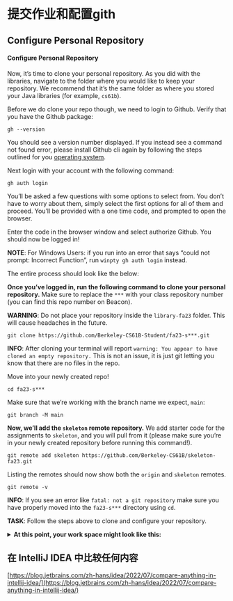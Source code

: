 # 提交作业和配置gith

## Configure Personal Repository

#### Configure Personal Repository&#x20;

Now, it’s time to clone your personal repository. As you did with the libraries, navigate to the folder where you would like to keep your repository. We recommend that it’s the same folder as where you stored your Java libraries (for example, `cs61b`).

Before we do clone your repo though, we need to login to Github. Verify that you have the Github package:

```
gh --version
```

You should see a version number displayed. If you instead see a command not found error, please install Github cli again by following the steps outlined for you [operating system](https://fa23.datastructur.es/materials/lab/lab01/#task-installing-software).

Next login with your account with the following command:

```
gh auth login
```

You’ll be asked a few questions with some options to select from. You don’t have to worry about them, simply select the first options for all of them and proceed. You’ll be provided with a one time code, and prompted to open the browser.

Enter the code in the browser window and select authorize Github. You should now be logged in!

**NOTE**: For Windows Users: if you run into an error that says “could not prompt: Incorrect Function”, run `winpty gh auth login` instead.

The entire process should look like the below:

**Once you’ve logged in, run the following command to clone your personal repository.** Make sure to replace the `***` with your class repository number (you can find this repo number on Beacon).

&#x20;**WARNING**: Do not place your repository inside the `library-fa23` folder. This will cause headaches in the future.

```
git clone https://github.com/Berkeley-CS61B-Student/fa23-s***.git
```

&#x20;**INFO**: After cloning your terminal will report `warning: You appear to have cloned an empty repository.` This is not an issue, it is just git letting you know that there are no files in the repo.

Move into your newly created repo!

```
cd fa23-s***
```

Make sure that we’re working with the branch name we expect, `main`:

```
git branch -M main
```

**Now, we’ll add the `skeleton` remote repository.** We add starter code for the assignments to `skeleton`, and you will pull from it (please make sure you’re in your newly created repository before running this command!).

```
git remote add skeleton https://github.com/Berkeley-CS61B/skeleton-fa23.git
```

Listing the remotes should now show both the `origin` and `skeleton` remotes.

```
git remote -v
```

&#x20;**INFO**: If you see an error like `fatal: not a git repository` make sure you have properly moved into the `fa23-s***` directory using `cd`.

&#x20;**TASK**: Follow the steps above to clone and configure your repository.

<details>

<summary><strong>At this point, your work space might look like this:</strong></summary>

<img src="https://fa23.datastructur.es/materials/lab/lab01/img/workspace.png" alt="Workspace Image" data-size="original">

* Note that this also assuming that you did your `lab01-checkoff` inside the same folder where you cloned your `fa23-s***` repository and `library-fa23`.
* Your personal repository and libraries should be “separate”, such that you didn’t clone your `library-fa23` inside your personal repository or vise versa.
* Your workspace doesn’t have to look like this exactly. This is mainly for an idea of what it can look like.

</details>

## 在 IntelliJ IDEA 中比较任何内容 <a href="#major-updates" id="major-updates"></a>

[https://blog.jetbrains.com/zh-hans/idea/2022/07/compare-anything-in-intellij-idea/](https://blog.jetbrains.com/zh-hans/idea/2022/07/compare-anything-in-intellij-idea/)







